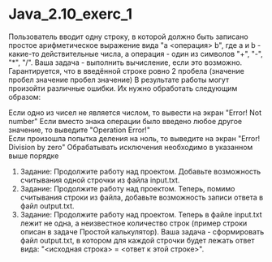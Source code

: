 # Java_2.10_exerc_1

Пользователь вводит одну строку, в которой должно быть записано простое арифметическое выражение вида "a <операция> b", где a и b - какие-то действительные числа, а операция - один из символов "+", "-", "*", "/". Ваша задача - выполнить вычисление, если это возможно. Гарантируется, что в введённой строке ровно 2 пробела (значение пробел значение пробел значение) В результате работы могут произойти различные ошибки. Их нужно обработать следующим образом: 

Если одно из чисел не является числом, то вывести на экран "Error! Not number"
Если вместо знака операции было введено любое другое значение, то выведите "Operation Error!"  
Если произошла попытка деления на ноль, то выведите на экран "Error! Division by zero"
Обрабатывать исключения необходимо в указанном выше порядке

1) Задание: Продолжите работу над проектом. Добавьте возможность считывания одной строчки из файла input.txt.
2) Задание: Продолжите работу над проектом. Теперь, помимо считывания строки из файла, добавьте возможность записи ответа в файл output.txt.
3) Задание: Продолжите работу над проектом. Теперь в файле input.txt лежит не одна, а неизвестное количество строк (пример строки описан в задаче Простой калькулятор). Ваша задача - сформировать файл output.txt, в котором для каждой строчки будет лежать ответ вида: "<исходная строка> = <ответ к этой строке>". 
